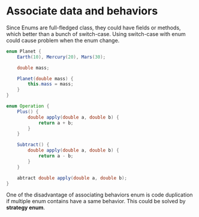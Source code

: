 # Associate data and behaviors

Since Enums are full-fledged class, they could have fields or methods, which better than a bunch of switch-case. Using switch-case with enum could cause problem when the enum change.

```java
enum Planet {
    Earth(10), Mercury(20), Mars(30);

    double mass;

    Planet(double mass) {
        this.mass = mass;
    }
}

enum Operation {
    Plus() {
        double apply(double a, double b) {
            return a + b;
        }
    }

    Subtract() {
        double apply(double a, double b) {
            return a - b;
        }
    }

    abtract double apply(double a, double b);
}
```

One of the disadvantage of associating behaviors enum is code duplication if multiple enum contains have a same behavior. 
This could be solved by **strategy enum**.